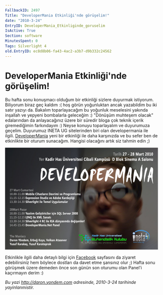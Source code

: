 ```yaml
---
FallbackID: 2497
Title: "DeveloperMania Etkinliği'nde görüşelim!"
date: "2010-3-24"
EntryID: DeveloperMania_Etkinliginde_goruselim
IsActive: True
Section: software
MinutesSpent: 0
Tags: Silverlight 4
old.EntryID: ec8d8b06-fa43-4ac2-a3b7-d9b332c24562
---
```

# DeveloperMania Etkinliği'nde görüşelim!
Bu hafta sonu konuşmacı olduğum bir etkinliği sizlere duyurmak
istiyorum. Biliyorum biraz geç kaldım :( hoş görün yoğunluktan ancak
yazabildim bu iki satır yazıyı da. Bakalım toparlayacağım bu yoğunluk
meselesini yakında inşallah ve yepyeni bombalarla geleceğim :) "Dönüşüm
muhteşem olacak" edalarından da anlayacağınız üzere bir süredir bloga
çok teknik içerik giremediğimin farkındayım :) Neyse konuyu toparlayalım
ve duyurumuza geçelim. Duyurumuz INETA UG sitelerinden biri olan
developermania ile ilgili.
[DeveloperMania](http://www.developermania.net/developermania/haber.asp?katID=64)
yeni bir etkinliği ile daha karşınızda ve bu sefer ben de etkinlikte bir
oturum sunacağım. Hangisi olacağını artık siz tahmin edin ;)

![DeveloperMania](media/DeveloperMania_Etkinliginde_goruselim/23032010_1.jpg)

Etkinlikle ilgili daha detaylı bilgi için
[Facebook](http://www.facebook.com/event.php?eid=370677281359&ref=mf)
sayfasını da ziyaret edebilirsiniz hem böylece dostları da davet etme
şansınız olur ;) Hafta sonu görüşmek üzere demeden önce son günün son
oturumu olan Panel'i kaçırmayın derim :)



*Bu yazi http://daron.yondem.com adresinde, 2010-3-24 tarihinde yayinlanmistir.*
